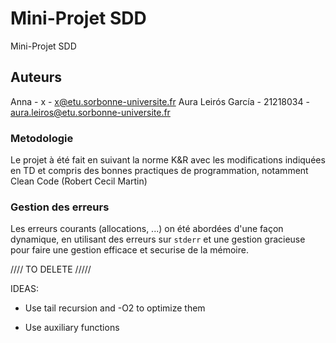 # Mini-Projet SDD

Mini-Projet SDD

## Auteurs

Anna - x - x@etu.sorbonne-universite.fr
Aura Leirós García - 21218034 - aura.leiros@etu.sorbonne-universite.fr

### Metodologie

Le projet à été fait en suivant la norme K&R avec les modifications indiquées en TD et compris des bonnes practiques de programmation, notamment Clean Code (Robert Cecil Martin)

### Gestion des erreurs

Les erreurs courants (allocations, ...) on été abordées d'une façon dynamique, en utilisant des erreurs sur `stderr` et une gestion gracieuse pour faire une gestion efficace et securise de la mémoire.






//// TO DELETE /////

IDEAS:

- Use tail recursion and -O2 to optimize them

- Use auxiliary functions



